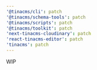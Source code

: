 ```yaml
---
'@tinacms/cli': patch
'@tinacms/schema-tools': patch
'@tinacms/scripts': patch
'@tinacms/toolkit': patch
'next-tinacms-cloudinary': patch
'react-tinacms-editor': patch
'tinacms': patch
---
```


WIP
